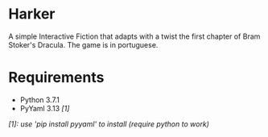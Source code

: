 # Harker
A simple Interactive Fiction that adapts with a twist the first chapter of Bram Stoker's Dracula. The game is in portuguese.

# Requirements
 - Python 3.7.1
 - PyYaml 3.13 *[1]*

*[1]: use 'pip install pyyaml' to install (require python to work)*

